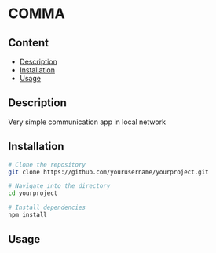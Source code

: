 # COMMA

## Content

- [Description](#description)
- [Installation](#installation)
- [Usage](#usage)

## Description

Very simple communication app in local network

## Installation

```bash
# Clone the repository
git clone https://github.com/yourusername/yourproject.git

# Navigate into the directory
cd yourproject

# Install dependencies
npm install
```

## Usage
